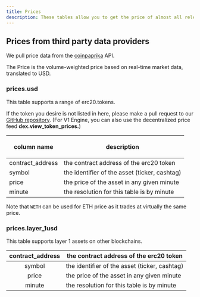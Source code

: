 ```yaml
---
title: Prices
description: These tables allow you to get the price of almost all relevant erc20 tokens.
---
```


## Prices from third party data providers <a href="#centralised-exchanges-trading-data" id="centralised-exchanges-trading-data"></a>

We pull price data from the [coinpaprika](https://coinpaprika.com/) API.

The Price is the volume-weighted price based on real-time market data, translated to USD.

### prices.usd

This table supports a range of erc20.tokens.

If the token you desire is not listed in here, please make a pull request to our [GitHub repository](https://github.com/duneanalytics/spellbook). (For V1 Engine, you can also use the decentralized price feed **dex.view\_token\_prices.**)

| <p></p><p><strong>column name</strong></p> | **description**                               |
| ------------------------------------------ | --------------------------------------------- |
| contract\_address                          | the contract address of the erc20 token       |
| symbol                                     | the identifier of the asset (ticker, cashtag) |
| price                                      | the price of the asset in any given minute    |
| minute                                     | the resolution for this table is by minute    |

Note that `WETH` can be used for ETH price as it trades at virtually the same price.

### prices.layer\_1usd

This table supports layer 1 assets on other blockchains.

| contract\_address | the contract address of the erc20 token       |
| :---------------: | --------------------------------------------- |
|       symbol      | the identifier of the asset (ticker, cashtag) |
|       price       | the price of the asset in any given minute    |
|       minute      | the resolution for this table is by minute    |
